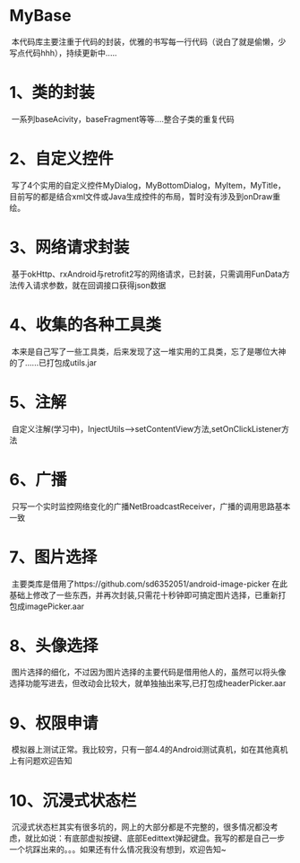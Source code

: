 # MyBase
  本代码库主要注重于代码的封装，优雅的书写每一行代码（说白了就是偷懒，少写点代码hhh），持续更新中.....
# 1、类的封装
  一系列baseAcivity，baseFragment等等....整合子类的重复代码
# 2、自定义控件
  写了4个实用的自定义控件MyDialog，MyBottomDialog，MyItem，MyTitle，目前写的都是结合xml文件或Java生成控件的布局，暂时没有涉及到onDraw重绘。
# 3、网络请求封装
  基于okHttp、rxAndroid与retrofit2写的网络请求，已封装，只需调用FunData方法传入请求参数，就在回调接口获得json数据
# 4、收集的各种工具类
  本来是自己写了一些工具类，后来发现了这一堆实用的工具类，忘了是哪位大神的了......已打包成utils.jar
# 5、注解
  自定义注解(学习中)，InjectUtils-->setContentView方法,setOnClickListener方法
# 6、广播
  只写一个实时监控网络变化的广播NetBroadcastReceiver，广播的调用思路基本一致
# 7、图片选择
  主要类库是借用了https://github.com/sd6352051/android-image-picker
		在此基础上修改了一些东西，并再次封装,只需花十秒钟即可搞定图片选择，已重新打包成imagePicker.aar
# 8、头像选择
  图片选择的细化，不过因为图片选择的主要代码是借用他人的，虽然可以将头像选择功能写进去，但改动会比较大，就单独抽出来写,已打包成headerPicker.aar
# 9、权限申请
  模拟器上测试正常。我比较穷，只有一部4.4的Android测试真机，如在其他真机上有问题欢迎告知
# 10、沉浸式状态栏
  沉浸式状态栏其实有很多坑的，网上的大部分都是不完整的，很多情况都没考虑，就比如说：有底部虚拟按键、底部Eedittext弹起键盘。我写的都是自己一步一个坑踩出来的。。。如果还有什么情况我没有想到，欢迎告知~

